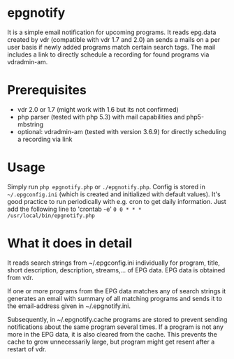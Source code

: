 epgnotify
=========
It is a simple email notification for upcoming programs. It reads epg.data created by vdr (compatible with vdr 1.7 and 2.0) an sends a mails on a per user basis if newly added programs match certain search tags. The mail includes a link to directly schedule a recording for found programs via vdradmin-am.

Prerequisites
=============
* vdr 2.0 or 1.7 (might work with 1.6 but its not confirmed)
* php parser (tested with php 5.3) with mail capabilities and php5-mbstring
* optional: vdradmin-am (tested with version 3.6.9) for directly scheduling a recording via link

Usage
=====
Simply run `php epgnotify.php` or `./epgnotify.php`. Config is stored in `~/.epgconfig.ini` (which is created and initialized with default values).
It's good practice to run periodically with e.g. cron to get daily information. Just add the following line to 'crontab -e'
```0 0 * * * /usr/local/bin/epgnotify.php```

What it does in detail
======================
It reads search strings from ~/.epgconfig.ini individually for program, title, short description, description, streams,... of EPG data. EPG data is obtained from vdr.

If one or more programs from the EPG data matches any of search strings it generates an email with summary of all matching programs and sends it to the email-address given in ~/.epgnotify.ini.

Subsequently, in ~/.epgnotify.cache programs are stored to prevent sending notifications about the same program several times.
If a program is not any more in the EPG data, it is also cleared from the cache. This prevents the cache to grow unnecessarily large, but program might get resent after a restart of vdr.
